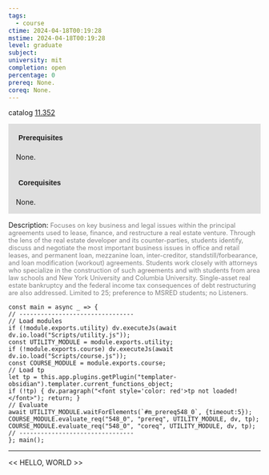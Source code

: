 ```yaml
---
tags:
  - course
ctime: 2024-04-18T00:19:28
mstime: 2024-04-18T00:19:28
level: graduate
subject: 
university: mit
completion: open
percentage: 0
prereq: None.
coreq: None.
---
```


catalog [11.352](http://student.mit.edu/catalog/m11c.html#11.352)

<span style="display: block; padding: 15px; background-color: rgb(100, 100, 100, 0.2);"><font id="m_prereq548_0" style="display: block; font-family: Arial, sans-serif; font-weight: bold; padding: 5px">Prerequisites</font><br><span id="prereq548_0">None.</span></span>
<span style="display: block; padding: 15px; background-color: rgb(100, 100, 100, 0.2);"><font id="m_coreq548_0" style="display: block; font-family: Arial, sans-serif; font-weight: bold; padding: 5px">Corequisites</font><br><span id="coreq548_0">None.</span></span>

<font style="">Description:</font>
<font style="color: grey; font-size: 0.8rem;">Focuses on key business and legal issues within the principal agreements used to lease, finance, and restructure a real estate venture. Through the lens of the real estate developer and its counter-parties, students identify, discuss and negotiate the most important business issues in office and retail leases, and permanent loan, mezzanine loan, inter-creditor, standstill/forbearance, and loan modification (workout) agreements. Students work closely with attorneys who specialize in the construction of such agreements and with students from area law schools and New York University and Columbia University. Single-asset real estate bankruptcy and the federal income tax consequences of debt restructuring are also addressed. Limited to 25; preference to MSRED students; no Listeners.</font>

```dataviewjs
const main = async _ => {
// --------------------------------
// Load modules
if (!module.exports.utility) dv.executeJs(await dv.io.load("Scripts/utility.js"));
const UTILITY_MODULE = module.exports.utility;
if (!module.exports.course) dv.executeJs(await dv.io.load("Scripts/course.js"));
const COURSE_MODULE = module.exports.course;
// Load tp
let tp = this.app.plugins.getPlugin("templater-obsidian").templater.current_functions_object;
if (!tp) { dv.paragraph("<font style='color: red'>tp not loaded!</font>"); return; }
// Evaluate
await UTILITY_MODULE.waitForElements(`#m_prereq548_0`, {timeout:5});
COURSE_MODULE.evaluate_req("548_0", "prereq", UTILITY_MODULE, dv, tp);
COURSE_MODULE.evaluate_req("548_0", "coreq", UTILITY_MODULE, dv, tp);
// --------------------------------
}; main();
```

---

<< HELLO, WORLD >>
